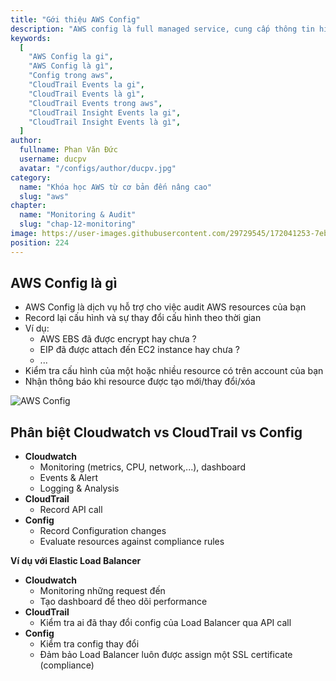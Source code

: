 ```yaml
---
title: "Gới thiệu AWS Config"
description: "AWS config là full managed service, cung cấp thông tin history cấu hình, báo notify thì có thay đổi về configuration để đảm bảo security và governance."
keywords:
  [
    "AWS Config la gi",
    "AWS Config là gì",
    "Config trong aws",
    "CloudTrail Events la gi",
    "CloudTrail Events là gì",
    "CloudTrail Events trong aws",
    "CloudTrail Insight Events la gi",
    "CloudTrail Insight Events là gì",
  ]
author:
  fullname: Phan Văn Đức
  username: ducpv
  avatar: "/configs/author/ducpv.jpg"
category:
  name: "Khóa học AWS từ cơ bản đến nâng cao"
  slug: "aws"
chapter:
  name: "Monitoring & Audit"
  slug: "chap-12-monitoring"
image: https://user-images.githubusercontent.com/29729545/172041253-7eb6e911-7513-4656-92e3-4e8cf69d71a0.png
position: 224
---
```


## AWS Config là gì

- AWS Config là dịch vụ hỗ trợ cho việc audit AWS resources của bạn
- Record lại cấu hình và sự thay đổi cấu hình theo thời gian
- Ví dụ:
  - AWS EBS đã được encrypt hay chưa ?
  - EIP đã được attach đến EC2 instance hay chưa ?
  - ...
- Kiểm tra cấu hình của một hoặc nhiều resource có trên account của bạn
- Nhận thông báo khi resource được tạo mới/thay đổi/xóa

![AWS Config](https://user-images.githubusercontent.com/29729545/172041253-7eb6e911-7513-4656-92e3-4e8cf69d71a0.png)

## Phân biệt Cloudwatch vs CloudTrail vs Config

- **Cloudwatch**
  - Monitoring (metrics, CPU, network,...), dashboard
  - Events & Alert
  - Logging & Analysis
- **CloudTrail**
  - Record API call
- **Config**
  - Record Configuration changes
  - Evaluate resources against compliance rules

**Ví dụ với Elastic Load Balancer**

- **Cloudwatch**
  - Monitoring những request đến
  - Tạo dashboard để theo dõi performance
- **CloudTrail**
  - Kiểm tra ai đã thay đổi config của Load Balancer qua API call
- **Config**
  - Kiểm tra config thay đổi
  - Đảm bảo Load Balancer luôn được assign một SSL certificate (compliance)
